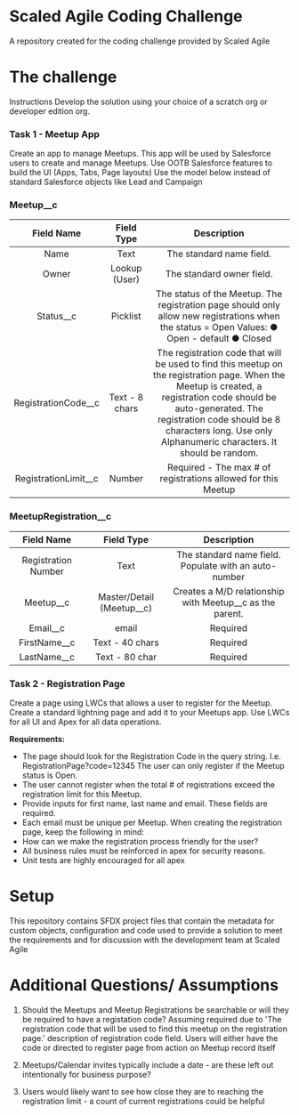 # Scaled Agile Coding Challenge
 A repository created for the coding challenge provided by Scaled Agile

# The challenge
Instructions
Develop the solution using your choice of a scratch org or developer edition org.

### Task 1 - Meetup App
Create an app to manage Meetups.
This app will be used by Salesforce users to create and manage Meetups.
Use OOTB Salesforce features to build the UI (Apps, Tabs, Page layouts)
Use the model below instead of standard Salesforce objects like Lead and Campaign

### Meetup__c

| Field Name | Field Type | Description |
| :---: | :---: | :---: |
| Name | Text | The standard name field. |
| Owner | Lookup (User) | The standard owner field. |
| Status__c | Picklist | The status of the Meetup. The registration page should only allow new registrations when the status = Open Values: ● Open - default ● Closed |
| RegistrationCode__c | Text - 8 chars | The registration code that will be used to find this meetup on the registration page. When the Meetup is created, a registration code should be auto-generated. The registration code should be 8 characters long. Use only Alphanumeric characters. It should be random. |
| RegistrationLimit__c | Number | Required - The max # of registrations allowed for this Meetup |

### MeetupRegistration__c 

| Field Name | Field Type | Description |
| :---: | :---: | :---: |
| Registration Number | Text | The standard name field. Populate with an auto-number |
| Meetup__c | Master/Detail (Meetup__c) | Creates a M/D relationship with Meetup__c as the parent. |
| Email__c | email | Required |
| FirstName__c | Text - 40 chars | Required |
| LastName__c | Text - 80 char | Required |

### Task 2 - Registration Page
Create a page using LWCs that allows a user to register for the Meetup. Create a standard lightning page and add it to your Meetups app. Use LWCs for all UI and Apex for all data operations.

**Requirements:**
* The page should look for the Registration Code in the query string. I.e.
RegistrationPage?code=12345
The user can only register if the Meetup status is Open.
* The user cannot register when the total # of registrations exceed the registration limit for
this Meetup.
* Provide inputs for first name, last name and email. These fields are required.
* Each email must be unique per Meetup.
When creating the registration page, keep the following in mind:
* How can we make the registration process friendly for the user?
* All business rules must be reinforced in apex for security reasons.
* Unit tests are highly encouraged for all apex

# Setup

This repository contains SFDX project files that contain the metadata for custom objects, configuration and code used to provide a solution to meet the requirements and for discussion with the development team at Scaled Agile

# Additional Questions/ Assumptions

1. Should the Meetups and Meetup Registrations be searchable or will they be required to have a registation code? Assuming required due to 'The registration code that will be used to find this meetup on the registration page.' description of registration code field. Users will either have the code or directed to register page from action on Meetup record itself

2. Meetups/Calendar invites typically include a date - are these left out intentionally for business purpose?

3. Users would likely want to see how close they are to reaching the registration limit - a count of current registrations could be helpful